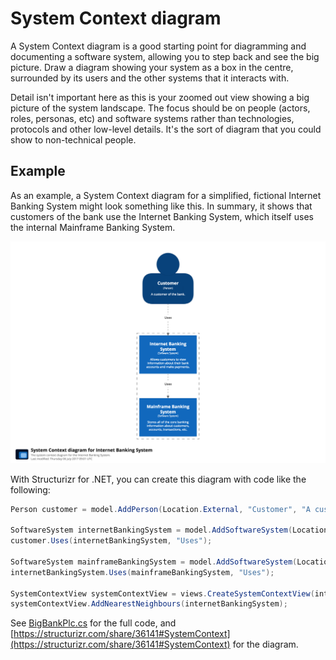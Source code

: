 # System Context diagram

A System Context diagram is a good starting point for diagramming and documenting a software system, allowing you to step back and see the big picture. Draw a diagram showing your system as a box in the centre, surrounded by its users and the other systems that it interacts with.

Detail isn't important here as this is your zoomed out view showing a big picture of the system landscape. The focus should be on people (actors, roles, personas, etc) and software systems rather than technologies, protocols and other low-level details. It's the sort of diagram that you could show to non-technical people.

## Example

As an example, a System Context diagram for a simplified, fictional Internet Banking System might look something like this. In summary, it shows that customers of the bank use the Internet Banking System, which itself uses the internal Mainframe Banking System.

![An example System Context diagram](images/system-context-diagram-1.png)

With Structurizr for .NET, you can create this diagram with code like the following:

```c#
Person customer = model.AddPerson(Location.External, "Customer", "A customer of the bank.");

SoftwareSystem internetBankingSystem = model.AddSoftwareSystem(Location.Internal, "Internet Banking System", "Allows customers to view information about their bank accounts and make payments.");
customer.Uses(internetBankingSystem, "Uses");

SoftwareSystem mainframeBankingSystem = model.AddSoftwareSystem(Location.Internal, "Mainframe Banking System", "Stores all of the core banking information about customers, accounts, transactions, etc.");
internetBankingSystem.Uses(mainframeBankingSystem, "Uses");

SystemContextView systemContextView = views.CreateSystemContextView(internetBankingSystem, "SystemContext", "The system context diagram for the Internet Banking System.");
systemContextView.AddNearestNeighbours(internetBankingSystem);
```

See [BigBankPlc.cs](https://github.com/structurizr/dotnet/blob/master/Structurizr.Examples/BigBankPlc.cs) for the full code, and [https://structurizr.com/share/36141#SystemContext](https://structurizr.com/share/36141#SystemContext) for the diagram.